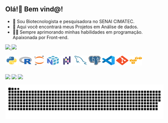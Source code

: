 ##  Olá!🖖 Bem vind@!

* 🧪 Sou Biotecnologista e pesquisadora no SENAI CIMATEC.
* 🚀 Aqui você encontrará meus Projetos em Análise de dados.
* 👩‍💻 Sempre aprimorando minhas habilidades em programação. Apaixonada por Front-end.

<div>
  <a href="https://github.com/brisarosatti">
  <img height="140em" src="https://github-readme-stats.vercel.app/api?username=brisarosatti&show_icons=true&theme=dark&include_all_commits=true&count_private=true"/>
  <img height="140" src="https://github-readme-stats.vercel.app/api/top-langs/?username=brisarosatti&layout=compact&langs_count=7&theme=dark"/>
</div>
  
  <div style="display: inline-block"><br>
  <img align="center" alt="Brisa-Python" height="30" width="40" src="https://raw.githubusercontent.com/devicons/devicon/master/icons/python/python-original.svg">
  <img align="center" alt="Brisa-R" height="30" width="40" src="https://raw.githubusercontent.com/devicons/devicon/master/icons/r/r-original.svg">
  <img align="center" alt="Brisa-Jupyter" height="30" width="40" src="https://raw.githubusercontent.com/devicons/devicon/master/icons/jupyter/jupyter-original.svg">
  <img align="center" alt="Brisa-Numpy" height="30" width="40" src="https://raw.githubusercontent.com/devicons/devicon/master/icons/numpy/numpy-original.svg">
  <img align="center" alt="Brisa-Pandas" height="30" width="40" src="https://raw.githubusercontent.com/devicons/devicon/master/icons/pandas/pandas-original.svg">
 <img align="center" alt="Brisa-Sql" height="30" width="40" src="https://raw.githubusercontent.com/devicons/devicon/master/icons/mysql/mysql-original.svg">
 <img align="center" alt="Brisa-postegresql" height="30" width="40"src="https://raw.githubusercontent.com/devicons/devicon/master/icons/postgresql/postgresql-original.svg">   
 <img align="center" alt="Brisa-Vscode" height="30" width="40" src="https://raw.githubusercontent.com/devicons/devicon/master/icons/vscode/vscode-original.svg">
 <img align="center" alt="Brisa-Git" height="30" width="40" src="https://raw.githubusercontent.com/devicons/devicon/master/icons/git/git-original.svg">
 <img align="center" alt="Brisa-AWS" height="30" width="40" src="https://raw.githubusercontent.com/devicons/devicon/master/icons/amazonwebservices/amazonwebservices-original.svg">

  </div>
  
##
  
<div> 
 </a> 
  <a href = "mailto:brisa.rosatti@gmail.com"><img src="https://img.shields.io/badge/-Gmail-%23333?style=for-the-badge&logo=gmail&logoColor=white" target="_blank"></a>
  <a href="https://www.linkedin.com/in/brisarosatti" target="_blank"><img src="https://img.shields.io/badge/-LinkedIn-%230077B5?style=for-the-badge&logo=linkedin&logoColor=white" target="_blank"></a> 
  <a href="https://instagram.com/brisarosatti" target="_blank"><img src="https://img.shields.io/badge/-Instagram-%23E4405F?style=for-the-badge&logo=instagram&logoColor=white" target="_blank"></a>
  
  ![Snake animation](https://github.com/brisarosatti/brisarosatti/blob/output/github-contribution-grid-snake.svg) 
  
</div>

</div>
